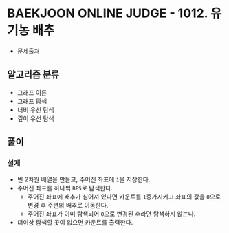 # BAEKJOON ONLINE JUDGE - 1012. 유기농 배추

* [문제출처](https://www.acmicpc.net/problem/1012 "1012. 유기농 배추")

## 알고리즘 분류

- 그래프 이론
- 그래프 탐색
- 너비 우선 탐색
- 깊이 우선 탐색

## 풀이

### 설계

- 빈 2차원 배열을 만들고, 주어진 좌표에 `1`을 저장한다.
- 주어진 좌표를 하나씩 `BFS`로 탐색한다.
    - 주어진 좌표에 배추가 심어져 있다면 카운트를 `1`증가시키고 좌표의 값을 `0`으로 변경 후 주변의 배추로 이동한다.
    - 주어진 좌표가 이미 탐색되어 `0`으로 변경된 후라면 탐색하지 않는다.
- 더이상 탐색할 곳이 없으면 카운트를 출력한다.